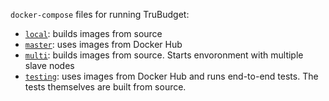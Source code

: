 `docker-compose` files for running TruBudget:

- [`local`](./local/): builds images from source
- [`master`](./master/): uses images from Docker Hub
- [`multi`](./multi/): builds images from source. Starts envoronment with multiple slave nodes
- [`testing`](./testing/): uses images from Docker Hub and runs end-to-end tests. The tests themselves are built from source.
